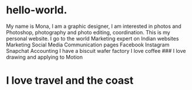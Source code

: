 # hello-world.
My name is Mona, I am a graphic designer, I am interested in photos and Photoshop, photography and photo editing, coordination. This is my personal website. I go to the world
Marketing expert on Indian websites Marketing Social Media Communication pages Facebook Instagram Snapchat Accounting I have a biscuit wafer factory I love coffee ###
I love drawing and applying to Motion
# I love travel and the coast
